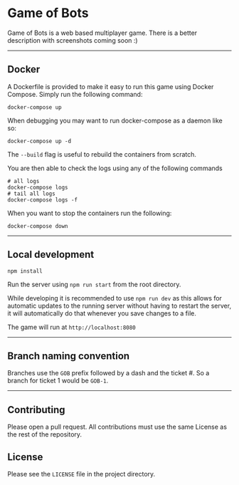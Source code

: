 # Game of Bots

Game of Bots is a web based multiplayer game. There is a better description with screenshots coming soon :)

---
## Docker

A Dockerfile is provided to make it easy to run this game using Docker Compose. Simply run the following command:

```
docker-compose up
```

When debugging you may want to run docker-compose as a daemon like so:

```
docker-compose up -d
```

The `--build` flag is useful to rebuild the containers from scratch.

You are then able to check the logs using any of the following commands

```
# all logs
docker-compose logs
# tail all logs
docker-compose logs -f
```

When you want to stop the containers run the following:

```
docker-compose down
```

---

## Local development

```
npm install 
```

Run the server using `npm run start` from the root directory.

While developing it is recommended to use `npm run dev` as this allows for automatic updates to the running server without having to restart the server, it will automatically do that whenever you save changes to a file.

The game will run at `http://localhost:8080` 

---

## Branch naming convention

Branches use the `GOB` prefix followed by a dash and the ticket #. So a branch for ticket 1 would be `GOB-1`.

---

## Contributing

Please open a pull request. All contributions must use the same License as the rest of the repository.

## License

Please see the `LICENSE` file in the project directory.